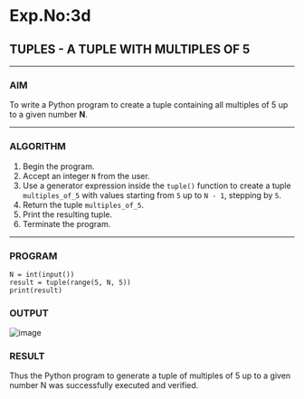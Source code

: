 # Exp.No:3d  
## TUPLES - A TUPLE WITH MULTIPLES OF 5

---

### AIM  
To write a Python program to create a tuple containing all multiples of 5 up to a given number **N**.

---

### ALGORITHM

1. Begin the program.  
2. Accept an integer `N` from the user.  
3. Use a generator expression inside the `tuple()` function to create a tuple `multiples_of_5` with values starting from `5` up to `N - 1`, stepping by `5`.  
4. Return the tuple `multiples_of_5`.  
5. Print the resulting tuple.  
6. Terminate the program.

---

### PROGRAM

```
N = int(input())
result = tuple(range(5, N, 5))
print(result)
```

### OUTPUT
![image](https://github.com/user-attachments/assets/22edffe0-e2b0-498f-b9a9-bf8868cfda21)


### RESULT
Thus the Python program to generate a tuple of multiples of 5 up to a given number N was successfully executed and verified.
